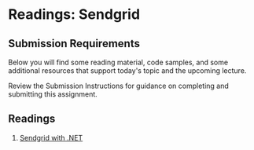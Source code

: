 # Readings: Sendgrid

## Submission Requirements

Below you will find some reading material, code samples, and some additional resources that support today's topic and the upcoming lecture.

Review the Submission Instructions for guidance on completing and submitting this assignment.

## Readings

1. [Sendgrid with .NET](https://docs.microsoft.com/en-us/azure/sendgrid-dotnet-how-to-send-email)


